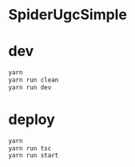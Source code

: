 # SpiderUgcSimple

# dev
```bash
yarn
yarn run clean
yarn run dev
```

# deploy

```bash
yarn
yarn run tsc
yarn run start
```
